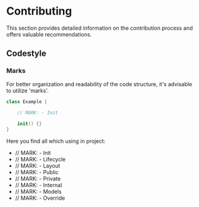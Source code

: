 # Contributing

This section provides detailed information on the contribution process and offers valuable recommendations.

## Codestyle 

### Marks

For better organization and readability of the code structure, it's advisable to utilize 'marks'. 

```swift
class Example {

    // MARK: - Init
    
    init() {}
}
```

Here you find all which using in project:

- // MARK: - Init
- // MARK: - Lifecycle
- // MARK: - Layout
- // MARK: - Public
- // MARK: - Private
- // MARK: - Internal
- // MARK: - Models
- // MARK: - Override
